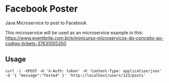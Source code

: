 # Facebook Poster
Java Microservice to post to Facebook

This microservice will be used as an microservice example in this: https://www.eventbrite.com.br/e/minicurso-microservicos-do-conceito-ao-codigo-tickets-37631005350

## Usage

```shell
curl -i -XPOST -H 'X-Auth: token' -H 'Content-Type: application/json' -d '{ "message":"Teste4" }' 'http://localhost/users/123/posts'
```
